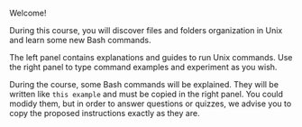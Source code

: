 Welcome!

During this course, you will discover files and folders organization in Unix and learn some new Bash commands.

The left panel contains explanations and guides to run Unix commands. Use the right panel to type command examples and experiment as you wish.

During the course, some Bash commands will be explained. They will be written like `this example` and must be copied in the right panel. You could modidy them, but in order to answer questions or quizzes, we advise you to copy the proposed instructions exactly as they are.
